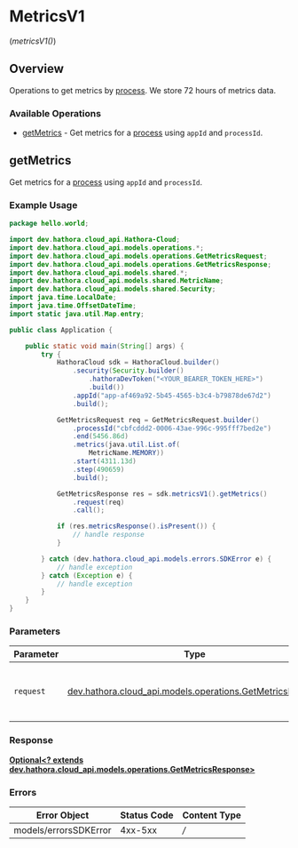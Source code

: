 # MetricsV1
(*metricsV1()*)

## Overview

Operations to get metrics by [process](https://hathora.dev/docs/concepts/hathora-entities#process). We store 72 hours of metrics data.

### Available Operations

* [getMetrics](#getmetrics) - Get metrics for a [process](https://hathora.dev/docs/concepts/hathora-entities#process) using `appId` and `processId`.

## getMetrics

Get metrics for a [process](https://hathora.dev/docs/concepts/hathora-entities#process) using `appId` and `processId`.

### Example Usage

```java
package hello.world;

import dev.hathora.cloud_api.Hathora-Cloud;
import dev.hathora.cloud_api.models.operations.*;
import dev.hathora.cloud_api.models.operations.GetMetricsRequest;
import dev.hathora.cloud_api.models.operations.GetMetricsResponse;
import dev.hathora.cloud_api.models.shared.*;
import dev.hathora.cloud_api.models.shared.MetricName;
import dev.hathora.cloud_api.models.shared.Security;
import java.time.LocalDate;
import java.time.OffsetDateTime;
import static java.util.Map.entry;

public class Application {

    public static void main(String[] args) {
        try {
            HathoraCloud sdk = HathoraCloud.builder()
                .security(Security.builder()
                    .hathoraDevToken("<YOUR_BEARER_TOKEN_HERE>")
                    .build())
                .appId("app-af469a92-5b45-4565-b3c4-b79878de67d2")
                .build();

            GetMetricsRequest req = GetMetricsRequest.builder()
                .processId("cbfcddd2-0006-43ae-996c-995fff7bed2e")
                .end(5456.86d)
                .metrics(java.util.List.of(
                    MetricName.MEMORY))
                .start(4311.13d)
                .step(490659)
                .build();

            GetMetricsResponse res = sdk.metricsV1().getMetrics()
                .request(req)
                .call();

            if (res.metricsResponse().isPresent()) {
                // handle response
            }

        } catch (dev.hathora.cloud_api.models.errors.SDKError e) {
            // handle exception
        } catch (Exception e) {
            // handle exception
        }
    }
}
```

### Parameters

| Parameter                                                                                                 | Type                                                                                                      | Required                                                                                                  | Description                                                                                               |
| --------------------------------------------------------------------------------------------------------- | --------------------------------------------------------------------------------------------------------- | --------------------------------------------------------------------------------------------------------- | --------------------------------------------------------------------------------------------------------- |
| `request`                                                                                                 | [dev.hathora.cloud_api.models.operations.GetMetricsRequest](../../models/operations/GetMetricsRequest.md) | :heavy_check_mark:                                                                                        | The request object to use for the request.                                                                |


### Response

**[Optional<? extends dev.hathora.cloud_api.models.operations.GetMetricsResponse>](../../models/operations/GetMetricsResponse.md)**
### Errors

| Error Object          | Status Code           | Content Type          |
| --------------------- | --------------------- | --------------------- |
| models/errorsSDKError | 4xx-5xx               | */*                   |
